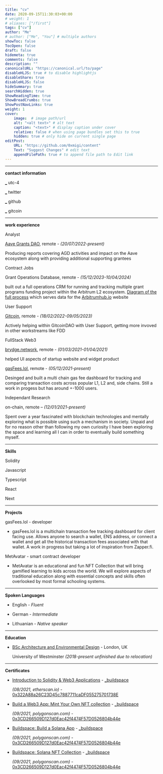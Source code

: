 ```yaml
---
title: "cv"
date: 2020-09-15T11:30:03+00:00
# weight: 1
# aliases: ["/first"]
tags: ["cv"]
author: "Me"
# author: ["Me", "You"] # multiple authors
showToc: false
TocOpen: false
draft: false
hidemeta: true
comments: false
description: ""
canonicalURL: "https://canonical.url/to/page"
disableHLJS: true # to disable highlightjs
disableShare: true
disableHLJS: false
hideSummary: true
searchHidden: true
ShowReadingTime: true
ShowBreadCrumbs: true
ShowPostNavLinks: true
weight: 1
cover:
    image:  # image path/url
    alt: "<alt text>" # alt text
    caption: "<text>" # display caption under cover
    relative: false # when using page bundles set this to true
    hidden: true # only hide on current single page
editPost:
    URL: "https://github.com/0xmigi/content"
    Text: "Suggest Changes" # edit text
    appendFilePath: true # to append file path to Edit link
---
```





***

**contact information**

[_](https://www.google.com/maps/place/Brooklyn,+NY,+USA/@40.6453531,-74.0150367,12z/data=!3m1!4b1!4m5!3m4!1s0x89c24416947c2109:0x82765c7404007886!8m2!3d40.6781784!4d-73.9441579) utc-4

[_](https://twitter.com/0xmigi) twitter

[_](https://github.com/0xmigi) github

[_](https://gitcoin.co/0xmigi)  gitcoin
***

**work experience**

Analyst 

[Aave Grants DAO](https://aavegrants.org/), remote - *(20/07/2022-present)*

Producing reports covering AGD activities and impact on the Aave ecosystem along with providing additional supporting grantees

Contract Jobs

Grant Operations Database, remote - *(15/12/2023-10/04/2024)* 

built out a full operations CRM for running and tracking multiple grant programs funding project within the Arbitrum L2 ecosystem. [Diagram of the full process](https://www.tldraw.com/r/VMOLVqemOcy7FfDwouCID?v=-1964,-879,9061,3941&p=page) which serves data for the [Arbitrumhub.io](https://www.arbitrumhub.io/) website

User Support 

[Gitcoin](https://gitcoin.co/), remote - *(18/02/2022-09/05/2023)*

Actively helping within GitcoinDAO with User Support, getting more invoved in other workstreams like FDD


FullStack Web3

[brydge.network](https://brydge.network/), remote - *(01/03/2021-01/04/2021)*

helped UI aspects of startup website and widget product


[gasFees.lol](https://gasfees.lol/), remote - *(05/12/2021-present)*

Desinged and built a multi chain gas fee dashboard for tracking and comparing transaction costs across popular L1, L2 and, side chains. Still a work in progess but has around +-1000 users.


Independant Research

on-chain, remote – *(12/01/2021-present)*

Spent over a year fascinated with blockchain technologies and mentally exploring what is possible using such a mechanism in society. Unpaid and for no reason other than following my own curiosity I have been exploring the space and learning all I can in order to eventually build something myself.

***
**Skills**


Solidity 

Javascript 

Typescript 

React 

Next 

***
**Projects**

gasFees.lol - developer

* gasFees.lol is a multichain transaction fee tracking dashboard for client facing use. Allows anyone to search a wallet, ENS address, or connect a wallet and get all the historical transaction fees associated with that wallet. A work in progress but taking a lot of inspiration from Zapper.fi.


MetAvatar - smart contract developer

* MetAvatar is an educational and fun NFT Collection that will bring gamified learning to kids across the world. We will explore aspects of traditional education along with essential concepts and skills often overlooked by most formal schooling systems.




***
**Spoken Languages**


* English - *Fluent*

* German - *Intermediate*

* Lithuanian - *Native speaker*

***
**Education**


* [BSc Architecture and Environmental Design](https://www.westminster.ac.uk/architecture-interiors-and-urban-design-courses/2022-23/september/full-time/architecture-and-environmental-design-bsc-honours) - London, UK

   University of Westminster *(2018-present unfinished due to relocation)*

***
**Certificates**


- [Introduction to Solidity & Web3 Applications](https://opensea.io/assets/matic/0x3cd266509d127d0eac42f4474f57d0526804b44e/858) - [_buildspace](https://buildspace.so/)

   *(08/2021, etherscan.io)* - [0x322A88a26C23D45c7887711caDF055275701738E](https://etherscan.io/address/0x322a88a26c23d45c7887711cadf055275701738e)


- [Build a Web3 App: Mint Your Own NFT collection](https://opensea.io/assets/matic/0x3cd266509d127d0eac42f4474f57d0526804b44e/755) - [_buildspace](https://buildspace.so/)

  *(09/2021, polygonscan.com)* - [0x3CD266509D127d0Eac42f4474F57D0526804b44e](https://polygonscan.com/address/0x3cd266509d127d0eac42f4474f57d0526804b44e) 


- [Buildspace: Build a Solana App](https://opensea.io/assets/matic/0x3cd266509d127d0eac42f4474f57d0526804b44e/3093) - [_buildspace](https://buildspace.so/)

  *(09/2021, polygonscan.com)* - [0x3CD266509D127d0Eac42f4474F57D0526804b44e](https://polygonscan.com/address/0x3cd266509d127d0eac42f4474f57d0526804b44e)


- [Buildspace: Solana NFT Collection](https://opensea.io/assets/matic/0x3cd266509d127d0eac42f4474f57d0526804b44e/5264) - [_buildspace](https://buildspace.so/)

  *(09/2021, polygonscan.com)* - [0x3CD266509D127d0Eac42f4474F57D0526804b44e](https://polygonscan.com/address/0x3cd266509d127d0eac42f4474f57d0526804b44e) 

  